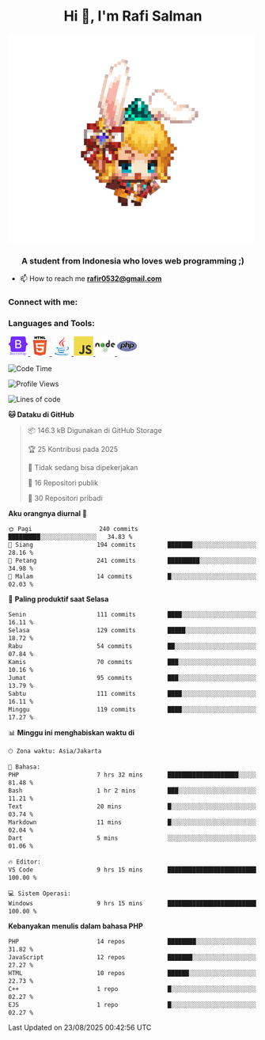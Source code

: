 <h1 align="center">Hi 👋, I'm Rafi Salman</h1>
<img src="img/lp.gif" /> 
<h3 align="center">A student from Indonesia who loves web programming ;)</h3>

- 📫 How to reach me **rafir0532@gmail.com**

<h3 align="left">Connect with me:</h3>
<p align="left">
</p>

<h3 align="left">Languages and Tools:</h3>
<p align="left"> <a href="https://getbootstrap.com" target="_blank" rel="noreferrer"> <img src="https://raw.githubusercontent.com/devicons/devicon/master/icons/bootstrap/bootstrap-plain-wordmark.svg" alt="bootstrap" width="40" height="40"/> </a> <a href="https://www.w3.org/html/" target="_blank" rel="noreferrer"> <img src="https://raw.githubusercontent.com/devicons/devicon/master/icons/html5/html5-original-wordmark.svg" alt="html5" width="40" height="40"/> </a> <a href="https://www.java.com" target="_blank" rel="noreferrer"> <img src="https://raw.githubusercontent.com/devicons/devicon/master/icons/java/java-original.svg" alt="java" width="40" height="40"/> </a> <a href="https://developer.mozilla.org/en-US/docs/Web/JavaScript" target="_blank" rel="noreferrer"> <img src="https://raw.githubusercontent.com/devicons/devicon/master/icons/javascript/javascript-original.svg" alt="javascript" width="40" height="40"/> </a> <a href="https://nodejs.org" target="_blank" rel="noreferrer"> <img src="https://raw.githubusercontent.com/devicons/devicon/master/icons/nodejs/nodejs-original-wordmark.svg" alt="nodejs" width="40" height="40"/> </a> <a href="https://www.php.net" target="_blank" rel="noreferrer"> <img src="https://raw.githubusercontent.com/devicons/devicon/master/icons/php/php-original.svg" alt="php" width="40" height="40"/> </a> </p>

<!--START_SECTION:waka-->
![Code Time](http://img.shields.io/badge/Code%20Time-599%20hrs%2029%20mins-blue)

![Profile Views](http://img.shields.io/badge/Profil%20dilihat-0-blue)

![Lines of code](https://img.shields.io/badge/Sejak%20Hello%20World%20aku%20telah%20menulis-1.8%20million%20baris%20kode-blue)

**🐱 Dataku di GitHub** 

> 📦 146.3 kB Digunakan di GitHub Storage 
 > 
> 🏆 25 Kontribusi pada 2025
 > 
> 🚫 Tidak sedang bisa dipekerjakan
 > 
> 📜 16 Repositori publik 
 > 
> 🔑 30 Repositori pribadi 
 > 
**Aku orangnya diurnal 🐤** 

```text
🌞 Pagi                   240 commits         █████████░░░░░░░░░░░░░░░░   34.83 % 
🌆 Siang                  194 commits         ███████░░░░░░░░░░░░░░░░░░   28.16 % 
🌃 Petang                 241 commits         █████████░░░░░░░░░░░░░░░░   34.98 % 
🌙 Malam                  14 commits          █░░░░░░░░░░░░░░░░░░░░░░░░   02.03 % 
```
📅 **Paling produktif saat Selasa** 

```text
Senin                    111 commits         ████░░░░░░░░░░░░░░░░░░░░░   16.11 % 
Selasa                   129 commits         █████░░░░░░░░░░░░░░░░░░░░   18.72 % 
Rabu                     54 commits          ██░░░░░░░░░░░░░░░░░░░░░░░   07.84 % 
Kamis                    70 commits          ███░░░░░░░░░░░░░░░░░░░░░░   10.16 % 
Jumat                    95 commits          ███░░░░░░░░░░░░░░░░░░░░░░   13.79 % 
Sabtu                    111 commits         ████░░░░░░░░░░░░░░░░░░░░░   16.11 % 
Minggu                   119 commits         ████░░░░░░░░░░░░░░░░░░░░░   17.27 % 
```


📊 **Minggu ini menghabiskan waktu di** 

```text
🕑︎ Zona waktu: Asia/Jakarta

💬 Bahasa: 
PHP                      7 hrs 32 mins       ████████████████████░░░░░   81.48 % 
Bash                     1 hr 2 mins         ███░░░░░░░░░░░░░░░░░░░░░░   11.21 % 
Text                     20 mins             █░░░░░░░░░░░░░░░░░░░░░░░░   03.74 % 
Markdown                 11 mins             █░░░░░░░░░░░░░░░░░░░░░░░░   02.04 % 
Dart                     5 mins              ░░░░░░░░░░░░░░░░░░░░░░░░░   01.06 % 

🔥 Editor: 
VS Code                  9 hrs 15 mins       █████████████████████████   100.00 % 

💻 Sistem Operasi: 
Windows                  9 hrs 15 mins       █████████████████████████   100.00 % 
```

**Kebanyakan menulis dalam bahasa PHP** 

```text
PHP                      14 repos            ████████░░░░░░░░░░░░░░░░░   31.82 % 
JavaScript               12 repos            ███████░░░░░░░░░░░░░░░░░░   27.27 % 
HTML                     10 repos            ██████░░░░░░░░░░░░░░░░░░░   22.73 % 
C++                      1 repo              █░░░░░░░░░░░░░░░░░░░░░░░░   02.27 % 
EJS                      1 repo              █░░░░░░░░░░░░░░░░░░░░░░░░   02.27 % 
```




 Last Updated on 23/08/2025 00:42:56 UTC
<!--END_SECTION:waka-->
